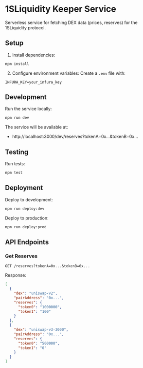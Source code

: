 # 1SLiquidity Keeper Service

Serverless service for fetching DEX data (prices, reserves) for the 1SLiquidity protocol.

## Setup

1. Install dependencies:
```bash
npm install
```

2. Configure environment variables:
Create a `.env` file with:
```
INFURA_KEY=your_infura_key
```

## Development

Run the service locally:
```bash
npm run dev
```

The service will be available at:
- http://localhost:3000/dev/reserves?tokenA=0x...&tokenB=0x...

## Testing

Run tests:
```bash
npm test
```

## Deployment

Deploy to development:
```bash
npm run deploy:dev
```

Deploy to production:
```bash
npm run deploy:prod
```

## API Endpoints

### Get Reserves
```
GET /reserves?tokenA=0x...&tokenB=0x...
```

Response:
```json
[
  {
    "dex": "uniswap-v2",
    "pairAddress": "0x...",
    "reserves": {
      "token0": "1000000",
      "token1": "100"
    }
  },
  {
    "dex": "uniswap-v3-3000",
    "pairAddress": "0x...",
    "reserves": {
      "token0": "500000",
      "token1": "0"
    }
  }
]
``` 